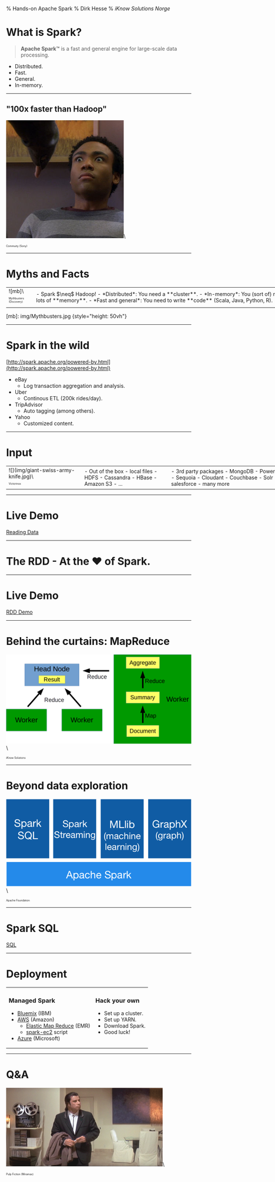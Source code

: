 % Hands-on Apache Spark
% Dirk Hesse
% *iKnow Solutions Norge*

# What is Spark?


> **Apache Spark™** is a fast and general engine for large-scale data
> processing. 

- Distributed.
- Fast.
- General.
- In-memory.

---

## "100x faster than Hadoop"

![](img/staring.jpg)\
<p style="font-size: .5em">Commuity (Sony)</p>

---

# Myths and Facts

<table style="width: 80vw">
<tr>
<td>
![mb]\
<p style="font-size: .5em">Mythbusters (Discovery)</p> 
<td>
- Spark $\neq$ Hadoop!
- *Distributed*: You need a **cluster**.
- *In-memory*: You (sort of) need lots of **memory**.
- *Fast and general*: You need to write **code** (Scala, Java, Python,
  R).
</tr>
</table>

[mb]: img/Mythbusters.jpg {style="height: 50vh"}

---

# Spark in the wild

[http://spark.apache.org/powered-by.html](http://spark.apache.org/powered-by.html)

- eBay
    - Log transaction aggregation and analysis.
- Uber
    - Continous ETL (200k rides/day).
- TripAdvisor
    - Auto tagging (among others).
- Yahoo
    - Customized content.


---

# Input

<table style="width: 80vw">
<tr>
<td style="width: 20vw">
![](img/giant-swiss-army-knife.jpg)\
<p style="font-size: .5em">Victorinox</p>
<td>
- Out of the box 
    - local files
    - HDFS
    - Cassandra
    - HBase
    - Amazon S3
    - ...
<td>
 - 3rd party packages
     - MongoDB
     - Power BI
     - Sequoia
     - Cloudant
     - Couchbase
     - Solr
     - salesforce
     - many more
</tr>
</table>

---

# Live Demo

[Reading Data]

---

# The RDD - At the ♥ of Spark.

---

# Live Demo

[RDD Demo]


---

# Behind the curtains: MapReduce

![MapReduce](img/MapReduce.png)\
<p style="font-size: .5em">iKnow Solutions</p> 

---

# Beyond data exploration

![Spark Stack](img/spark-stack.png)\
<p style="font-size: .5em">Apache Foundation</p>

---

# Spark SQL

[SQL]


---

# Deployment

<table>
<tr>
<td style="vertical-align: top">

### Managed Spark

- [Bluemix] (IBM)
- [AWS] (Amazon)
    - [Elastic Map Reduce][EMR] (EMR)
    - [spark-ec2] script
- [Azure] (Microsoft)

<td style="vertical-align: top">

### Hack your own

- Set up a cluster.
- Set up YARN.
- Download Spark.
- Good luck!

</tr>
</table>

---

# Q&A

![](img/confused.gif)\
<p style="font-size: .5em">Pulp Fiction (Miramax)</p>


[Reading Data]: http://localhost:8888/notebooks/ReadData.ipynb
[RDD Demo]: http://localhost:8888/notebooks/RDD.ipynb
[SQL]: http://localhost:8888/notebooks/SQL.ipynb
[Bluemix]: https://www.ibm.com/cloud-computing/bluemix
[Azure]: https://azure.microsoft.com/
[AWS]: https://aws.amazon.com/
[EMR]: https://aws.amazon.com/emr/
[spark-ec2]: https://github.com/amplab/spark-ec2
